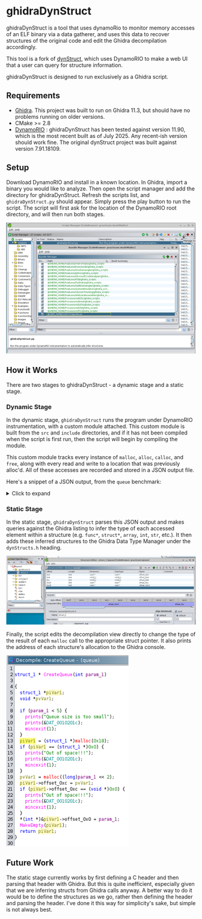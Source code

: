 # ghidraDynStruct
ghidraDynStruct is a tool that uses dynamoRio to monitor memory accesses of an ELF binary via a data gatherer,
and uses this data to recover structures of the original code and edit the Ghidra decompilation accordingly.

This tool is a fork of [dynStruct](https://github.com/ampotos/dynStruct), which uses DynamoRIO to make a web UI that a user can query for structure information.

ghidraDynStruct is designed to run exclusively as a Ghidra script.

## Requirements
* [Ghidra](https://github.com/NationalSecurityAgency/ghidra). This project was built to run on Ghidra 11.3, but should have no problems running on older versions.
* CMake >= 2.8
* [DynamoRIO](https://github.com/DynamoRIO/dynamorio) : ghidraDynStruct has been tested against version 11.90, which is the most recent built as of July 2025. Any recent-ish version should work fine. The original dynStruct project was built against version 7.91.18109.

## Setup
Download DynamoRIO and install in a known location.
In Ghidra, import a binary you would like to analyze. Then open the script manager and add the directory for ghidraDynStruct.
Refresh the scripts list, and `ghidraDynStruct.py` should appear. Simply press the play button to run the script. The script will first ask for the location of the DynamoRIO root directory, and will then run both stages.

![Screenshot of script manager](images/scriptManager.png)

## How it Works
There are two stages to ghidraDynStruct - a dynamic stage and a static stage.

### Dynamic Stage
In the dynamic stage, `ghidraDynStruct` runs the program under DynamoRIO instrumentation, with a custom module attached. This custom module is built from the `src` and `include` directories, and if it has not been compiled when the script is first run, then the script will begin by compiling the module.

This custom module tracks every instance of `malloc`, `alloc`, `calloc`, and `free`, along with every read and write to a location that was previously alloc'd. All of these accesses are recorded and stored in a JSON output file.

Here's a snippet of a JSON output, from the `queue` benchmark:
<details>
<summary>Click to expand</summary>

```
"blocks":[
    {"start":126297881707168, 
    "end":126297881707192, 
    "size":24, 
    "free":0, 
    "alloc_by_realloc":0, 
    "free_by_realloc":0, 
    "alloc_pc":126297881686539, 
    "alloc_func":126297881686473, 
    "alloc_sym":"CreateQueue", 
    "alloc_module":"queue", 
    "free_pc":0, 
    "free_func":0, 
    "free_sym":"", 
    "free_module":"", 
    "read_access" : [
        {"offset":12, "total_access" : 122, "details":[
            {"size_access":4, "nb_access":20, "pc":126297881686454, "func_pc":126297881686438, "func_sym":"IsFull", "func_module":"queue", "opcode":"8b500c", "ctx_addr":126297881686457, "ctx_opcode":"488b45f8"}, 
            {"size_access":4, "nb_access":20, "pc":126297881686889, "func_pc":126297881686808, "func_sym":"Enqueue", "func_module":"queue", "opcode":"8b400c", "ctx_addr":126297881686892, "ctx_opcode":"8d5001"}, 
            {"size_access":4, "nb_access":20, "pc":126297881687147, "func_pc":126297881687069, "func_sym":"Dequeue", "func_module":"queue", "opcode":"8b400c", "ctx_addr":126297881687150, "ctx_opcode":"8d50ff"}, 
            {"size_access":4, "nb_access":62, "pc":126297881686425, "func_pc":126297881686409, "func_sym":"IsEmpty", "func_module":"queue", "opcode":"8b400c", "ctx_addr":126297881686428, "ctx_opcode":"85c0"}, 
            {}]}, 
        {"offset":16, "total_access" : 41, "details":[
            {"size_access":8, "nb_access":1, "pc":126297881686627, "func_pc":126297881686473, "func_sym":"CreateQueue", "func_module":"queue", "opcode":"488b4010", "ctx_addr":126297881686631, "ctx_opcode":"4885c0"}, 
            {"size_access":8, "nb_access":20, "pc":126297881686934, "func_pc":126297881686808, "func_sym":"Enqueue", "func_module":"queue", "opcode":"488b5010", "ctx_addr":126297881686938, "ctx_opcode":"488b45f0"}, 
            {"size_access":8, "nb_access":20, "pc":126297881686998, "func_pc":126297881686962, "func_sym":"Front", "func_module":"queue", "opcode":"488b5010", "ctx_addr":126297881687002, "ctx_opcode":"488b45f8"}, 
            {}]}, 
        {}
    ],
    "write_access" : [
        {"offset":16, "total_access" : 1, "details":[
            {"size_access":8, "nb_access":1, "pc":126297881686619, "func_pc":126297881686473, "func_sym":"CreateQueue", "func_module":"queue", "opcode":"48895010", "ctx_addr":126297881686615, "ctx_opcode":"488b45f8"}, 
            {}]}, 
        {"offset":0, "total_access" : 1, "details":[
            {"size_access":4, "nb_access":1, "pc":126297881686683, "func_pc":126297881686473, "func_sym":"CreateQueue", "func_module":"queue", "opcode":"8910", "ctx_addr":126297881686680, "ctx_opcode":"8b55ec"}, 
            {}]}, 
```
</details>

### Static Stage
In the static stage, `ghidraDynStruct` parses this JSON output and makes queries against the Ghidra listing to infer the type of each accessed element within a structure (e.g. `func*`, `struct*`, `array`, `int`, `str`, etc.). It then adds these inferred structures to the Ghidra Data Type Manager under the `dynStructs.h` heading.

![Struct Editor Screenshot](images/structEditor.png)

Finally, the script edits the decompilation view directly to change the type of the result of each `malloc` call to the appropriate struct pointer. It also prints the address of each structure's allocation to the Ghidra console.

![Decompilation Screenshot](images/decomp.png)

## Future Work
The static stage currently works by first defining a C header and then parsing that header with Ghidra. But this is quite inefficient, especially given that we are inferring structs from Ghidra calls anyway. A better way to do it would be to define the structures as we go, rather then defining the header and parsing the header. I've done it this way for simplicity's sake, but simple is not always best.
